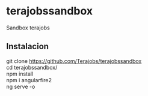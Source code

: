 # terajobssandbox
Sandbox terajobs

## Instalacion
git clone https://github.com/Terajobs/terajobssandbox  
cd terajobssandbox/  
npm install  
npm i angularfire2  
ng serve -o  
